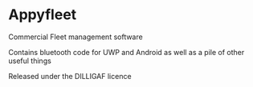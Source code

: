 # Appyfleet

Commercial Fleet management software

Contains bluetooth code for UWP and Android as well as a pile of other useful things

Released under the DILLIGAF licence
